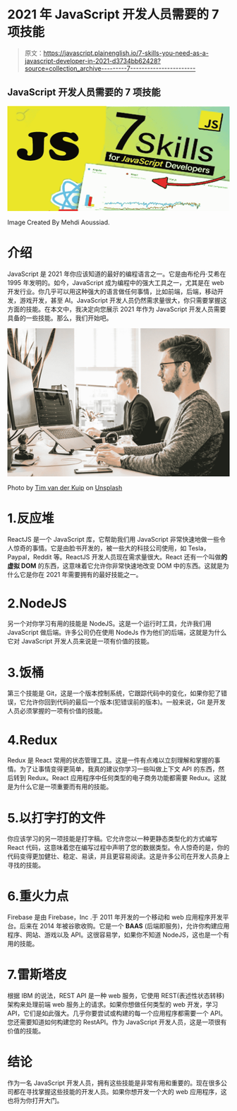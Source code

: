 # 2021 年 JavaScript 开发人员需要的 7 项技能

> 原文：<https://javascript.plainenglish.io/7-skills-you-need-as-a-javascript-developer-in-2021-d3734bb62428?source=collection_archive---------7----------------------->

## JavaScript 开发人员需要的 7 项技能

![](img/599883ea3d56c820e539d04616fd7537.png)

Image Created By Mehdi Aoussiad.

# 介绍

JavaScript 是 2021 年你应该知道的最好的编程语言之一。它是由布伦丹·艾希在 1995 年发明的。如今，JavaScript 成为编程中的强大工具之一，尤其是在 web 开发行业。你几乎可以用这种强大的语言做任何事情，比如前端，后端，移动开发，游戏开发，甚至 AI。JavaScript 开发人员仍然需求量很大，你只需要掌握这方面的技能。在本文中，我决定向您展示 2021 年作为 JavaScript 开发人员需要具备的一些技能。那么，我们开始吧。

![](img/cfe600c0ccecac87414bbc53c054641b.png)

Photo by [Tim van der Kuip](https://unsplash.com/@timmykp?utm_source=medium&utm_medium=referral) on [Unsplash](https://unsplash.com?utm_source=medium&utm_medium=referral)

# 1.反应堆

ReactJS 是一个 JavaScript 库，它帮助我们用 JavaScript 非常快速地做一些令人惊奇的事情。它是由脸书开发的，被一些大的科技公司使用，如 Tesla，Paypal，Reddit 等。ReactJS 开发人员现在需求量很大。React 还有一个叫做**的虚拟 DOM** 的东西，这意味着它允许你非常快速地改变 DOM 中的东西。这就是为什么它是你在 2021 年需要拥有的最好技能之一。

# 2.NodeJS

另一个对你学习有用的技能是 NodeJS。这是一个运行时工具，允许我们用 JavaScript 做后端。许多公司仍在使用 NodeJs 作为他们的后端，这就是为什么它对 JavaScript 开发人员来说是一项有价值的技能。

# 3.饭桶

第三个技能是 Git，这是一个版本控制系统，它跟踪代码中的变化，如果你犯了错误，它允许你回到代码的最后一个版本(犯错误前的版本)。一般来说，Git 是开发人员必须掌握的一项有价值的技能。

# 4.Redux

Redux 是 React 常用的状态管理工具。这是一件有点难以立刻理解和掌握的事情。为了让事情变得更简单，我真的建议你学习一些叫做上下文 API 的东西，然后转到 Redux。React 应用程序中任何类型的电子商务功能都需要 Redux。这就是为什么它是一项重要而有用的技能。

# 5.以打字打的文件

你应该学习的另一项技能是打字稿。它允许您以一种更静态类型化的方式编写 React 代码，这意味着您在编写过程中声明了您的数据类型。令人惊奇的是，你的代码变得更加健壮、稳定、易读，并且更容易阅读。这是许多公司在开发人员身上寻找的技能。

# 6.重火力点

Firebase 是由 Firebase，Inc .于 2011 年开发的一个移动和 web 应用程序开发平台。后来在 2014 年被谷歌收购。它是一个 **BAAS** (后端即服务)，允许你构建应用程序、网站、游戏以及 API。这很容易学，如果你不知道 NodeJS，这也是一个有用的技能。

# 7.雷斯塔皮

根据 IBM 的说法，REST API 是一种 web 服务，它使用 REST(表述性状态转移)架构来处理前端 web 服务上的请求。如果你想做任何类型的 web 开发，学习 API，它们是如此强大。几乎你要尝试或构建的每一个应用程序都需要一个 API。您还需要知道如何构建您的 RestAPI。作为 JavaScript 开发人员，这是一项很有价值的技能。

# 结论

作为一名 JavaScript 开发人员，拥有这些技能是非常有用和重要的。现在很多公司都在寻找掌握这些技能的开发人员。如果你想开发一个大的 web 应用程序，这也将为你打开大门。